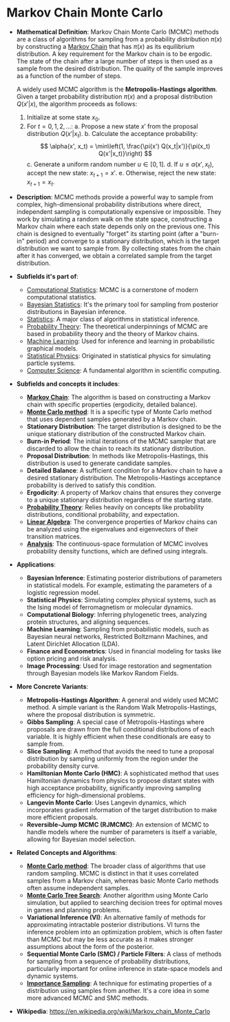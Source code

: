 # Markov Chain Monte Carlo

- **Mathematical Definition**: Markov Chain Monte Carlo (MCMC) methods are a class of algorithms for sampling from a probability distribution $\pi(x)$ by constructing a [Markov Chain](https://en.wikipedia.org/wiki/Markov_chain) that has $\pi(x)$ as its equilibrium distribution. A key requirement for the Markov chain is to be ergodic. The state of the chain after a large number of steps is then used as a sample from the desired distribution. The quality of the sample improves as a function of the number of steps.

  A widely used MCMC algorithm is the **Metropolis-Hastings algorithm**. Given a target probability distribution $\pi(x)$ and a proposal distribution $Q(x'|x)$, the algorithm proceeds as follows:
  1. Initialize at some state $x_0$.
  2. For $t=0, 1, 2, \dots$:
     a. Propose a new state $x'$ from the proposal distribution $Q(x'|x_t)$.
     b. Calculate the acceptance probability:
        $$ \alpha(x', x_t) = \min\left(1, \frac{\pi(x') Q(x_t|x')}{\pi(x_t) Q(x'|x_t)}\right) $$
     c. Generate a uniform random number $u \in [0, 1]$.
     d. If $u \le \alpha(x', x_t)$, accept the new state: $x_{t+1} = x'$.
     e. Otherwise, reject the new state: $x_{t+1} = x_t$.

- **Description**: MCMC methods provide a powerful way to sample from complex, high-dimensional probability distributions where direct, independent sampling is computationally expensive or impossible. They work by simulating a random walk on the state space, constructing a Markov chain where each state depends only on the previous one. This chain is designed to eventually "forget" its starting point (after a "burn-in" period) and converge to a stationary distribution, which is the target distribution we want to sample from. By collecting states from the chain after it has converged, we obtain a correlated sample from the target distribution.

- **Subfields it's part of**:
    - [Computational Statistics](https://en.wikipedia.org/wiki/Computational_statistics): MCMC is a cornerstone of modern computational statistics.
    - [Bayesian Statistics](https://en.wikipedia.org/wiki/Bayesian_statistics): It's the primary tool for sampling from posterior distributions in Bayesian inference.
    - [Statistics](https://en.wikipedia.org/wiki/Statistics): A major class of algorithms in statistical inference.
    - [Probability Theory](../probability_theory/): The theoretical underpinnings of MCMC are based in probability theory and the theory of Markov chains.
    - [Machine Learning](../../computer_science/machine_learning/): Used for inference and learning in probabilistic graphical models.
    - [Statistical Physics](https://en.wikipedia.org/wiki/Statistical_physics): Originated in statistical physics for simulating particle systems.
    - [Computer Science](../../computer_science/): A fundamental algorithm in scientific computing.

- **Subfields and concepts it includes**:
    - **[Markov Chain](https://en.wikipedia.org/wiki/Markov_chain)**: The algorithm is based on constructing a Markov chain with specific properties (ergodicity, detailed balance).
    - **[Monte Carlo method](https://en.wikipedia.org/wiki/Monte_Carlo_method)**: It is a specific type of Monte Carlo method that uses dependent samples generated by a Markov chain.
    - **Stationary Distribution**: The target distribution is designed to be the unique stationary distribution of the constructed Markov chain.
    - **Burn-in Period**: The initial iterations of the MCMC sampler that are discarded to allow the chain to reach its stationary distribution.
    - **Proposal Distribution**: In methods like Metropolis-Hastings, this distribution is used to generate candidate samples.
    - **Detailed Balance**: A sufficient condition for a Markov chain to have a desired stationary distribution. The Metropolis-Hastings acceptance probability is derived to satisfy this condition.
    - **Ergodicity**: A property of Markov chains that ensures they converge to a unique stationary distribution regardless of the starting state.
    - **[Probability Theory](../probability_theory/)**: Relies heavily on concepts like probability distributions, conditional probability, and expectation.
    - **[Linear Algebra](../../pure_mathematics/linear_algebra/)**: The convergence properties of Markov chains can be analyzed using the eigenvalues and eigenvectors of their transition matrices.
    - **[Analysis](../../pure_mathematics/analysis/)**: The continuous-space formulation of MCMC involves probability density functions, which are defined using integrals.

- **Applications**:
    - **Bayesian Inference**: Estimating posterior distributions of parameters in statistical models. For example, estimating the parameters of a logistic regression model.
    - **Statistical Physics**: Simulating complex physical systems, such as the Ising model of ferromagnetism or molecular dynamics.
    - **Computational Biology**: Inferring phylogenetic trees, analyzing protein structures, and aligning sequences.
    - **Machine Learning**: Sampling from probabilistic models, such as Bayesian neural networks, Restricted Boltzmann Machines, and Latent Dirichlet Allocation (LDA).
    - **Finance and Econometrics**: Used in financial modeling for tasks like option pricing and risk analysis.
    - **Image Processing**: Used for image restoration and segmentation through Bayesian models like Markov Random Fields.

- **More Concrete Variants**:
    - **Metropolis-Hastings Algorithm**: A general and widely used MCMC method. A simple variant is the Random Walk Metropolis-Hastings, where the proposal distribution is symmetric.
    - **Gibbs Sampling**: A special case of Metropolis-Hastings where proposals are drawn from the full conditional distributions of each variable. It is highly efficient when these conditionals are easy to sample from.
    - **Slice Sampling**: A method that avoids the need to tune a proposal distribution by sampling uniformly from the region under the probability density curve.
    - **Hamiltonian Monte Carlo (HMC)**: A sophisticated method that uses Hamiltonian dynamics from physics to propose distant states with high acceptance probability, significantly improving sampling efficiency for high-dimensional problems.
    - **Langevin Monte Carlo**: Uses Langevin dynamics, which incorporates gradient information of the target distribution to make more efficient proposals.
    - **Reversible-Jump MCMC (RJMCMC)**: An extension of MCMC to handle models where the number of parameters is itself a variable, allowing for Bayesian model selection.

- **Related Concepts and Algorithms**:
    - **[Monte Carlo method](./monte_carlo_method.md)**: The broader class of algorithms that use random sampling. MCMC is distinct in that it uses correlated samples from a Markov chain, whereas basic Monte Carlo methods often assume independent samples.
    - **[Monte Carlo Tree Search](./monte_carlo_tree_search.md)**: Another algorithm using Monte Carlo simulation, but applied to searching decision trees for optimal moves in games and planning problems.
    - **Variational Inference (VI)**: An alternative family of methods for approximating intractable posterior distributions. VI turns the inference problem into an optimization problem, which is often faster than MCMC but may be less accurate as it makes stronger assumptions about the form of the posterior.
    - **Sequential Monte Carlo (SMC) / Particle Filters**: A class of methods for sampling from a sequence of probability distributions, particularly important for online inference in state-space models and dynamic systems.
    - **[Importance Sampling](https://en.wikipedia.org/wiki/Importance_sampling)**: A technique for estimating properties of a distribution using samples from another. It's a core idea in some more advanced MCMC and SMC methods.

- **Wikipedia**: https://en.wikipedia.org/wiki/Markov_chain_Monte_Carlo
